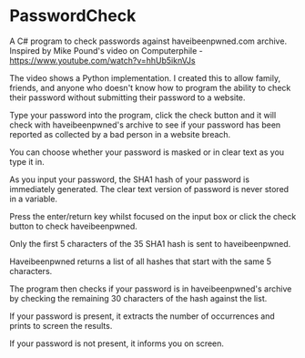 # PasswordCheck
A C# program to check passwords against haveibeenpwned.com archive.  
Inspired by Mike Pound's video on Computerphile - https://www.youtube.com/watch?v=hhUb5iknVJs

The video shows a Python implementation.  I created this to allow family, friends, and anyone who doesn't know how to program the ability to check their password without submitting their password to a website.

Type your password into the program, click the check button and it will check with haveibeenpwned's archive to see if your password has been reported as collected by a bad person in a website breach.

You can choose whether your password is masked or in clear text as you type it in.

As you input your password, the SHA1 hash of your password is immediately generated.  The clear text version of password is never stored in a variable.

Press the enter/return key whilst focused on the input box or click the check button to check haveibeenpwned.

Only the first 5 characters of the 35 SHA1 hash is sent to haveibeenpwned.

Haveibeenpwned returns a list of all hashes that start with the same 5 characters.

The program then checks if your password is in haveibeenpwned's archive by checking the remaining 30 characters of the hash against the list.

If your password is present, it extracts the number of occurrences and prints to screen the results.

If your password is not present, it informs you on screen.


